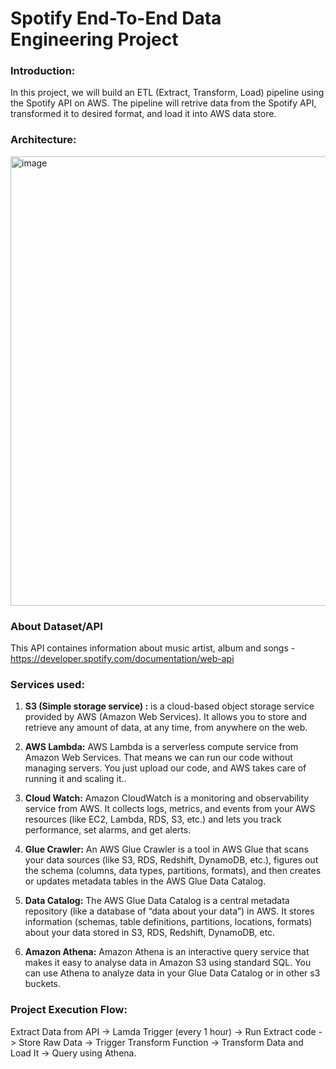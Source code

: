 # Spotify End-To-End Data Engineering Project

### Introduction:

In this project, we will build an ETL (Extract, Transform, Load) pipeline using the Spotify API on AWS. The pipeline will retrive data from the Spotify API, transformed it to desired format, and load it into AWS data store. 

### Architecture:

<img width="1280" height="719" alt="image" src="https://github.com/user-attachments/assets/6cdac855-4fa3-46fb-823d-9689db0b0ae8" />


### About Dataset/API
This API containes information about music artist, album and songs - https://developer.spotify.com/documentation/web-api

### Services used:

1. **S3 (Simple storage service) :** is a cloud-based object storage service provided by AWS (Amazon Web Services). It allows you to store and retrieve any amount of data, at any time, from anywhere on the web.

2. **AWS Lambda:** AWS Lambda is a serverless compute service from Amazon Web Services. That means we can run our code without managing servers. You just upload our code, and AWS takes care of running it and scaling it..

3. **Cloud Watch:** Amazon CloudWatch is a monitoring and observability service from AWS. It collects logs, metrics, and events from your AWS resources (like EC2, Lambda, RDS, S3, etc.) and lets you track performance, set alarms, and get alerts.

4. **Glue Crawler:** An AWS Glue Crawler is a tool in AWS Glue that scans your data sources (like S3, RDS, Redshift, DynamoDB, etc.), figures out the schema (columns, data types, partitions, formats), and then creates or updates metadata tables in the AWS Glue Data Catalog.

5. **Data Catalog:** The AWS Glue Data Catalog is a central metadata repository (like a database of “data about your data”) in AWS. It stores information (schemas, table definitions, partitions, locations, formats) about your data stored in S3, RDS, Redshift, DynamoDB, etc.

6. **Amazon Athena:**  Amazon Athena  is an interactive query service that makes it easy to analyse data in Amazon S3 using standard SQL. You can use Athena to analyze data in your  Glue Data Catalog or in other s3 buckets.

### Project Execution Flow:
Extract Data from API -> Lamda Trigger (every 1 hour) -> Run Extract code -> Store Raw Data -> Trigger Transform Function -> Transform Data and Load It ->
Query using Athena.
